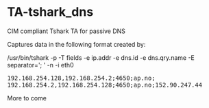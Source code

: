 # TA-tshark_dns
CIM compliant Tshark TA for passive DNS


Captures data in the following format created by:

/usr/bin/tshark -p -T fields -e ip.addr -e dns.id -e dns.qry.name  -E separator='; ' -n -i eth0

<pre>
192.168.254.128,192.168.254.2;4650;ap.no;
192.168.254.2,192.168.254.128;4650;ap.no;152.90.247.44
</pre>


More to come
